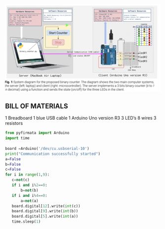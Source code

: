 ![](https://github.com/AleksandarDzudzevic/Unit_2/blob/main/Arduino%20task%20text.png)
## BILL OF MATERIALS
1 Breadboard
1 blue USB cable
1 Arduino Uno version R3
3 LED’s 
8 wires
3 resistors 
```.py
from pyfirmata import Arduino
import time

board =Arduino('/dev/cu.usbserial-10')
print("Communication successfully started")
a=False
b=False
c=False
for i in range(1,9):
   c=not(c)
   if i and i%2==0:
       b=not(b)
   if i and i%4==0:
       a=not(a)
   board.digital[12].write(int(c))
   board.digital[9].write(int(b))
   board.digital[5].write(int(a))
   time.sleep(1)
```

